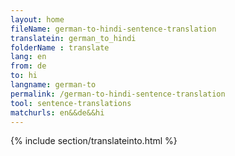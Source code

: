 ```yaml
---
layout: home
fileName: german-to-hindi-sentence-translation
translatein: german_to_hindi
folderName : translate
lang: en
from: de
to: hi
langname: german-to
permalink: /german-to-hindi-sentence-translation
tool: sentence-translations
matchurls: en&&de&&hi
---
```

{% include section/translateinto.html %}
